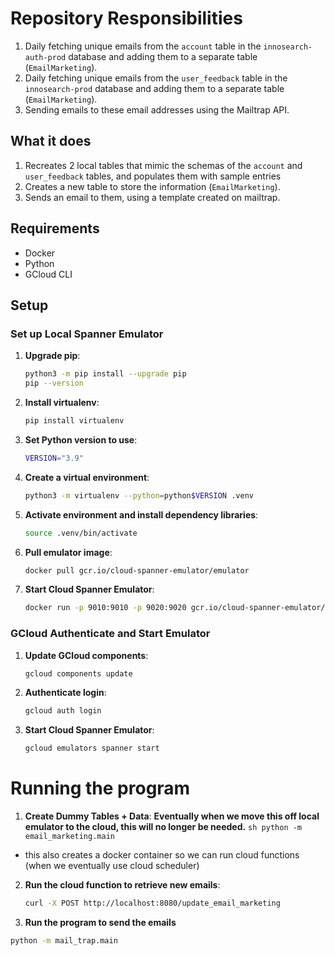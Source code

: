 # Repository Responsibilities

1. Daily fetching unique emails from the `account` table in the `innosearch-auth-prod` database and adding them to a separate table (`EmailMarketing`).
2. Daily fetching unique emails from the `user_feedback` table in the `innosearch-prod` database and adding them to a separate table (`EmailMarketing`).
3. Sending emails to these email addresses using the Mailtrap API.

## What it does

1. Recreates 2 local tables that mimic the schemas of the `account` and `user_feedback` tables, and populates them with sample entries
2. Creates a new table to store the information (`EmailMarketing`).
3. Sends an email to them, using a template created on mailtrap.

## Requirements

- Docker
- Python
- GCloud CLI

## Setup

### Set up Local Spanner Emulator

1. **Upgrade pip**:

   ```sh
   python3 -m pip install --upgrade pip
   pip --version
   ```

2. **Install virtualenv**:

   ```sh
   pip install virtualenv
   ```

3. **Set Python version to use**:

   ```sh
   VERSION="3.9"
   ```

4. **Create a virtual environment**:

   ```sh
   python3 -m virtualenv --python=python$VERSION .venv
   ```

5. **Activate environment and install dependency libraries**:

   ```sh
   source .venv/bin/activate
   ```

6. **Pull emulator image**:

   ```sh
   docker pull gcr.io/cloud-spanner-emulator/emulator
   ```

7. **Start Cloud Spanner Emulator**:
   ```sh
   docker run -p 9010:9010 -p 9020:9020 gcr.io/cloud-spanner-emulator/emulator
   ```

### GCloud Authenticate and Start Emulator

1. **Update GCloud components**:

   ```sh
   gcloud components update
   ```

2. **Authenticate login**:

   ```sh
   gcloud auth login
   ```

3. **Start Cloud Spanner Emulator**:
   ```sh
   gcloud emulators spanner start
   ```

# Running the program

1. **Create Dummy Tables + Data**:
   **Eventually when we move this off local emulator to the cloud, this will no longer be needed.**
   `sh
    python -m email_marketing.main
    `

- this also creates a docker container so we can run cloud functions (when we eventually use cloud scheduler)

2. **Run the cloud function to retrieve new emails**:
   ```sh
   curl -X POST http://localhost:8080/update_email_marketing
   ```
3. **Run the program to send the emails**

```sh
python -m mail_trap.main
```

